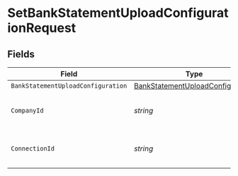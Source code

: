 # SetBankStatementUploadConfigurationRequest


## Fields

| Field                                                                                       | Type                                                                                        | Required                                                                                    | Description                                                                                 | Example                                                                                     |
| ------------------------------------------------------------------------------------------- | ------------------------------------------------------------------------------------------- | ------------------------------------------------------------------------------------------- | ------------------------------------------------------------------------------------------- | ------------------------------------------------------------------------------------------- |
| `BankStatementUploadConfiguration`                                                          | [BankStatementUploadConfiguration](../../Models/Shared/BankStatementUploadConfiguration.md) | :heavy_minus_sign:                                                                          | N/A                                                                                         |                                                                                             |
| `CompanyId`                                                                                 | *string*                                                                                    | :heavy_check_mark:                                                                          | Unique identifier for a company.                                                            | 8a210b68-6988-11ed-a1eb-0242ac120002                                                        |
| `ConnectionId`                                                                              | *string*                                                                                    | :heavy_check_mark:                                                                          | Unique identifier for a connection.                                                         | 2e9d2c44-f675-40ba-8049-353bfcb5e171                                                        |